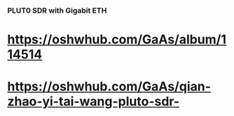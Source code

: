 ### PLUT0 SDR with Gigabit ETH
# https://oshwhub.com/GaAs/album/114514
# https://oshwhub.com/GaAs/qian-zhao-yi-tai-wang-pluto-sdr-
